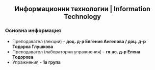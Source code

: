 <h2 align="center">Информационни технологии | Information Technology</h2>

### Основна информация
* Преподавател (лекции) - **доц. д-р Евгения Ангелова / доц. д-р Тодорка Глушкова**
* Преподавател (лабораторни упражнения) - **гл.ас. д-р Елена Тодорова**
* Упражнения - **1а група**
